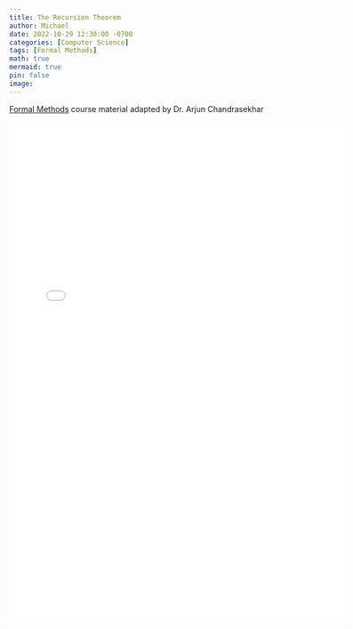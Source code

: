 ```yaml
---
title: The Recursion Theorem
author: Michael
date: 2022-10-29 12:30:00 -0700
categories: [Computer Science]
tags: [Formal Methods]
math: true
mermaid: true
pin: false
image:
---
```


[Formal Methods](https://www.arjun-chandrasekhar-teaching.com/teaching) course material adapted by Dr. Arjun Chandrasekhar

<iframe width="120%" height="900px" src="/files/discrete_math/13-The-Recursion-Theorem.pdf" frameborder="0" allow="accelerometer; autoplay; encrypted-media; gyroscope; picture-in-picture" allowfullscreen></iframe>


